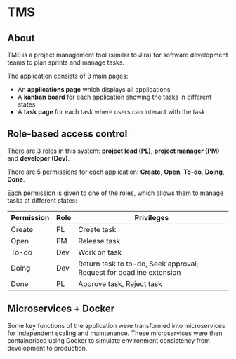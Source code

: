 # TMS

## About

TMS is a project management tool (similar to Jira) for software development teams to plan sprints and manage tasks.

The application consists of 3 main pages:

- An **applications page** which displays all applications
- A **kanban board** for each application showing the tasks in different states
- A **task page** for each task where users can interact with the task

## Role-based access control

There are 3 roles in this system: **project lead (PL)**, **project manager (PM)** and **developer (Dev)**.

There are 5 permissions for each application: **Create**, **Open**, **To-do**, **Doing**, **Done**.

Each permission is given to one of the roles, which allows them to manage tasks at different states:

| **Permission** | **Role** | **Privileges**                                                      |
| -------------- | -------- | ------------------------------------------------------------------- |
| Create         | PL       | Create task                                                         |
| Open           | PM       | Release task                                                        |
| To-do          | Dev      | Work on task                                                        |
| Doing          | Dev      | Return task to to-do, Seek approval, Request for deadline extension |
| Done           | PL       | Approve task, Reject task                                           |

## Microservices + Docker

Some key functions of the application were transformed into microservices for independent scaling and maintenance. These microservices were then containerised using Docker to simulate environment consistency from development to production.
